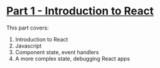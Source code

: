 # [Part 1 - Introduction to React](https://fullstackopen.com/en/part1)

This part covers:
  1. Introduction to React
  2. Javascript
  3. Component state, event handlers
  4. A more complex state, debugging React apps
